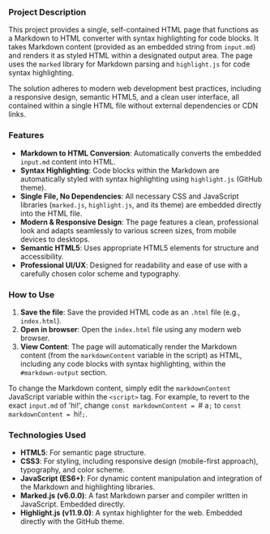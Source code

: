 ### Project Description
This project provides a single, self-contained HTML page that functions as a Markdown to HTML converter with syntax highlighting for code blocks. It takes Markdown content (provided as an embedded string from `input.md`) and renders it as styled HTML within a designated output area. The page uses the `marked` library for Markdown parsing and `highlight.js` for code syntax highlighting.

The solution adheres to modern web development best practices, including a responsive design, semantic HTML5, and a clean user interface, all contained within a single HTML file without external dependencies or CDN links.

### Features
*   **Markdown to HTML Conversion**: Automatically converts the embedded `input.md` content into HTML.
*   **Syntax Highlighting**: Code blocks within the Markdown are automatically styled with syntax highlighting using `highlight.js` (GitHub theme).
*   **Single File, No Dependencies**: All necessary CSS and JavaScript libraries (`marked.js`, `highlight.js`, and its theme) are embedded directly into the HTML file.
*   **Modern & Responsive Design**: The page features a clean, professional look and adapts seamlessly to various screen sizes, from mobile devices to desktops.
*   **Semantic HTML5**: Uses appropriate HTML5 elements for structure and accessibility.
*   **Professional UI/UX**: Designed for readability and ease of use with a carefully chosen color scheme and typography.

### How to Use
1.  **Save the file**: Save the provided HTML code as an `.html` file (e.g., `index.html`).
2.  **Open in browser**: Open the `index.html` file using any modern web browser.
3.  **View Content**: The page will automatically render the Markdown content (from the `markdownContent` variable in the script) as HTML, including any code blocks with syntax highlighting, within the `#markdown-output` section.

To change the Markdown content, simply edit the `markdownContent` JavaScript variable within the `<script>` tag. For example, to revert to the exact `input.md` of 'hi!', change `const markdownContent = `# a`;` to `const markdownContent = `hi!`;`.

### Technologies Used
*   **HTML5**: For semantic page structure.
*   **CSS3**: For styling, including responsive design (mobile-first approach), typography, and color scheme.
*   **JavaScript (ES6+)**: For dynamic content manipulation and integration of the Markdown and highlighting libraries.
*   **Marked.js (v6.0.0)**: A fast Markdown parser and compiler written in JavaScript. Embedded directly.
*   **Highlight.js (v11.9.0)**: A syntax highlighter for the web. Embedded directly with the GitHub theme.